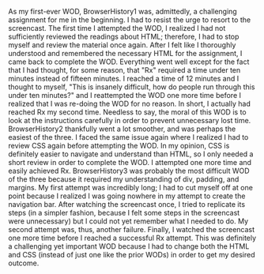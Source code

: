 As my first-ever WOD, BrowserHistory1 was, admittedly, a challenging assignment for me in the beginning. I had to resist the urge to resort to the screencast. The first time I attempted the WOD, I realized I had not sufficiently reviewed the readings about HTML; therefore, I had to stop myself and review the material once again. After I felt like I thoroughly understood and remembered the necessary HTML for the assignment, I came back to complete the WOD. Everything went well except for the fact that I had thought, for some reason, that "Rx" required a time under ten minutes instead of fifteen minutes. I reached a time of 12 minutes and I thought to myself, "This is insanely difficult, how do people run through this under ten minutes?" and I reattempted the WOD one more time before I realized that I was re-doing the WOD for no reason. In short, I actually had reached Rx my second time. Needless to say, the moral of this WOD is to look at the instructions carefully in order to prevent unnecessary lost time.
BrowserHistory2 thankfully went a lot smoother, and was perhaps the easiest of the three. I faced the same issue again where I realized I had to review CSS again before attempting the WOD. In my opinion, CSS is definitely easier to navigate and understand than HTML, so I only needed a short review in order to complete the WOD. I attempted one more time and easily achieved Rx.
BrowserHistory3 was probably the most difficult WOD of the three because it required my understanding of div, padding, and margins. My first attempt was incredibly long; I had to cut myself off at one point because I realized I was going nowhere in my attempt to create the navigation bar. After watching the screencast once, I tried to replicate its steps (in a simpler fashion, because I felt some steps in the screencast were unnecessary) but I could not yet remember what I needed to do. My second attempt was, thus, another failure. Finally, I watched the screencast one more time before I reached a successful Rx attempt. This was definitely a challenging yet important WOD because I had to change both the HTML and CSS (instead of just one like the prior WODs) in order to get my desired outcome.
